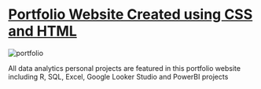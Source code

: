# [Portfolio Website Created using CSS and HTML](https://nxatha.github.io/portfolio)

![portfolio](https://github.com/Nxatha/portfolio/assets/105219482/99937f87-dde6-4a4f-97ab-4a0fe27bef97)

All data analytics personal projects are featured in this portfolio website including R, SQL, Excel, Google Looker Studio and PowerBI projects
